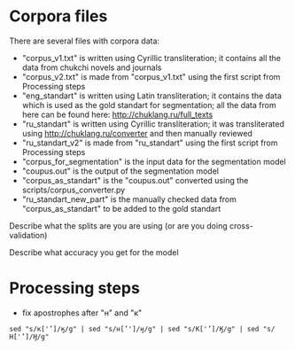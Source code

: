 # Corpora files
There are several files with corpora data:
- "corpus_v1.txt" is written using Cyrillic transliteration; it contains all the data from chukchi novels and journals 
- "corpus_v2.txt" is made from "corpus_v1.txt" using the first script from Processing steps
- "eng_standart" is written using Latin transliteration; it contains the data which is used as the gold standart 
for segmentation; all the data from here can be found here: http://chuklang.ru/full_texts
- "ru_standart" is written using Cyrillic transliteration; it was transliterated using http://chuklang.ru/converter and 
then manually reviewed
- "ru_standart_v2" is made from "ru_standart" using the first script from Processing steps
- "corpus_for_segmentation" is the input data for the segmentation model
- "coupus.out" is the output of the segmentation model
- "corpus_as_standart" is the "coupus.out" converted using the scripts/corpus_converter.py
- "ru_standart_new_part" is the manually checked data from "corpus_as_standart" to be added to the gold standart

Describe what the splits are you are using (or are you doing cross-validation)

Describe what accuracy you get for the model


# Processing steps
- fix apostrophes after "н" and "к"
```
sed "s/к['’]/ӄ/g" | sed "s/н[’']/ӈ/g" | sed "s/К['’]/Ӄ/g" | sed "s/Н['’]/Ӈ/g" 
```

